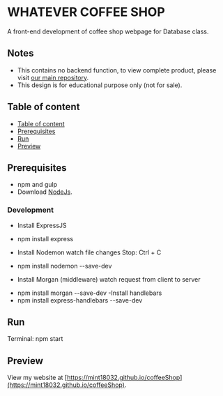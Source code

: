 # WHATEVER COFFEE SHOP

A front-end development of coffee shop webpage for Database class. 

## Notes
- This contains no backend function, to view complete product, please visit [our main repository](https://github.com/hanzomaster/whatever-coffee-shop).
- This design is for educational purpose only (not for sale).

## Table of content
  - [Table of content](#table-of-content)
  - [Prerequisites](#prerequisites)
  - [Run](#run)
  - [Preview](#preview)

## Prerequisites

- npm and gulp
- Download [NodeJs](https://nodejs.org/en/download/).
### Development
- Install ExpressJS
+ npm install express
- Install Nodemon
watch file changes
Stop: Ctrl + C 
+ npm install nodemon --save-dev
- Install Morgan (middleware)
watch request from client to server 
+ npm install morgan --save-dev
-Install handlebars
+ npm install express-handlebars --save-dev
## Run
Terminal: npm start

## Preview

View my website at [https://mint18032.github.io/coffeeShop](https://mint18032.github.io/coffeeShop).